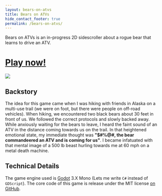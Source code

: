 ```yaml
---
layout: bears-on-atvs
title: Bears on ATVs
hide_contact_footer: true
permalink: /bears-on-atvs/
---
```


Bears on ATVs is an in-progress 2D sidescroller about a rogue bear that learns to drive an ATV. 

# [Play now!](/blog/bears-on-atvs/alpha-1-2-released)

![](/assets/gameplay2.gif)

## Backstory

The idea for this game came when I was hiking with friends in Alaska on a multi-use trail (we were on foot, but there were people on off-road vehicles). When hiking, we encountered two black bears about 30 feet in front of us. We followed the correct protocols and slowly backed away. While anxiously waiting for the bears to leave, I heard the faint sound of an ATV in the distance coming towards us on the trail. In that heightened emotional state, my immediate thought was __"$#%@#, the bear commandeered an ATV and is coming for us"__. I became infatuated with that mental image of a 500 lb beast hurling towards me at 60 mph on a metal death machine.

## Technical Details 

The game engine used is [Godot](https://godotengine.org/) 3.X Mono (Lets me write `C#` instead of `GDScript`). The core code of this game is release under the MIT license [on GitHub](https://github.com/ludditegames/bears_on_atvs/).
